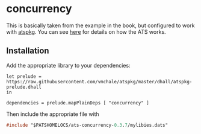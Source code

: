 # concurrency

This is basically taken from the example in the book, but configured to work
with [atspkg](http://hackage.haskell.org/package/ats-pkg). You can see
[here](http://ats-lang.sourceforge.net/DOCUMENT/INT2PROGINATS/HTML/x4387.html)
for details on how the ATS works.

## Installation

Add the appropriate library to your dependencies:

```dhall
let prelude = https://raw.githubusercontent.com/vmchale/atspkg/master/dhall/atspkg-prelude.dhall
in

dependencies = prelude.mapPlainDeps [ "concurrency" ]
```

Then include the appropriate file with

```ats
#include "$PATSHOMELOCS/ats-concurrency-0.3.7/mylibies.dats"
```
